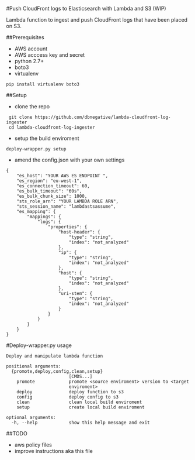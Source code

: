 #Push CloudFront logs to Elasticsearch with Lambda and S3 (WIP)

Lambda function to ingest and push CloudFront logs that have been placed on S3.

##Prerequisites
* AWS account
* AWS acccess key and secret
* python 2.7+
* boto3
* virtualenv

```
pip install virtualenv boto3
```
##Setup
* clone the repo
```
 git clone https://github.com/dbnegative/lambda-cloudfront-log-ingester
 cd lambda-cloudfront-log-ingester
```
* setup the build enviroment
```
deploy-wrapper.py setup
```
* amend the config.json with your own settings
```
{
    "es_host": "YOUR AWS ES ENDPOINT ",
    "es_region": "eu-west-1",
    "es_connection_timeout": 60,
    "es_bulk_timeout": "60s",
    "es_bulk_chunk_size": 1000, 
    "sts_role_arn": "YOUR LAMBDA ROLE ARN",
    "sts_session_name": "lambdastsassume",
    "es_mapping": {
        "mappings": {
            "logs": {
                "properties": {
                    "host-header": {
                        "type": "string",
                        "index": "not_analyzed"
                    },
                    "ip": {
                        "type": "string",
                        "index": "not_analyzed"
                    },
                    "host": {
                        "type": "string",
                        "index": "not_analyzed"
                    },
                    "uri-stem": {
                        "type": "string",
                        "index": "not_analyzed"
                    }
                }
            }
        }
    }
}
```
#Deploy-wrapper.py usage
```
Deploy and manipulate lambda function

positional arguments:
  {promote,deploy,config,clean,setup}
                        [CMDS...]
    promote             promote <source enviroment> version to <target
                        enviroment>
    deploy              deploy function to s3
    config              deploy config to s3
    clean               clean local build enviroment
    setup               create local build enviroment

optional arguments:
  -h, --help            show this help message and exit
```

##TODO
* aws policy files
* improve instructions aka this file
